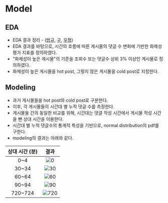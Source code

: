 # Model
## EDA
- EDA 결과 정리 - ([범규](https://github.com/nothingmin/softeer-team-project/tree/main/model/EDA/bg), [구](https://github.com/nothingmin/softeer-team-project/tree/main/model/EDA/gu), [우형](https://github.com/nothingmin/softeer-team-project/tree/main/model/EDA/wh))
- EDA 결과를 바탕으로, 시간의 흐름에 따른 게시물의 댓글 수 변화에 기반한 화제성 평가 지표를 정의하였다.
- "화제성이 높은 게시물"의 기준을 조회수 또는 댓글수 상위 3% 이상인 게시물로 정의하였다.
- 화제성이 높은 게시물을 hot post, 그렇지 않은 게시물을 cold post로 지칭한다.

## Modeling
- 과거 게시물들을 hot post와 cold post로 구분한다.
- 이후, 각 게시물들의 시간대 별 누적 댓글 수를 측정한다.
- 게시물들 간의 동일한 비교를 위해, 시간대는 댓글 작성 시간에서 게시물 작성 시간을 뺀 상대 시간을 이용한다.
- 시간대 별 누적 댓글수의 통계적 특성을 기반으로, normal distribution의 pdf를 구한다.
- modeling의 결과는 아래와 같다.

|상대 시간 (분)|결과|
|:------:|:---:|
|0~4| ![0](https://github.com/user-attachments/assets/01357711-8d46-452f-a027-f0ede8e62f40)|
|30~34| ![30](https://github.com/user-attachments/assets/f826e21b-5462-4a17-96e0-75cc0919a0a0)|
|60~64|![60](https://github.com/user-attachments/assets/bc6bdb57-c0ad-4af7-b148-daa4f1543c44)|
|90~94|![90](https://github.com/user-attachments/assets/1e8d0c70-afa1-4cd9-8527-fa1eabcce279)|
|720~724|![720](https://github.com/user-attachments/assets/45719c17-9b21-475f-8ff7-9c6f8222f5e2)|